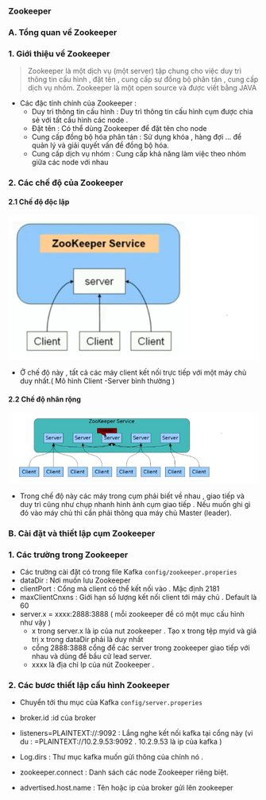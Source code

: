 ### Zookeeper

### A. Tổng quan về Zookeeper
### 1. Giới thiệu về Zookeeper

> Zookeeper là một dịch vụ (một server) tập chung cho việc duy trì thông tin cấu hình , đặt tên , cung cấp sự đồng bộ phân tán , cung cấp dịch vụ nhóm. Zookeeper là một open source và được viết bằng JAVA 


- Các đặc tính chính của Zookeeper : 
	- Duy trì thông tin cấu hình : Duy trì thông tin cấu hình cụm được chia sẻ với tất cấu hình các node . 
	- Đặt tên : Có thể dùng Zookeeper để đặt tên cho node
	- Cung cấp đồng bộ hóa phân tán : Sử dụng khóa , hàng đợi ... để quản lý và giải quyết vấn đề đồng bộ hóa.
	- Cung cấp dịch vụ nhóm : Cung cấp khả năng làm việc theo nhóm giữa các node với nhau 

### 2. Các chế độ của Zookeeper
#### 2.1 Chế độ độc lập 

![](../images/36.png)  

- Ở chế độ này , tất cả các máy client kết nối trực tiếp với một máy chủ duy nhất.( Mô hình Client -Server bình thường )

#### 2.2 Chế độ nhân rộng

![](../images/37.png)


- Trong chế độ này các máy trong cụm phải biết về nhau , giao tiếp và duy trì cũng như chụp nhanh hình ảnh cụm giao tiếp . Nếu muốn ghi gì đó vào máy chủ thì cần phải thông qua máy chủ Master (leader).


### B. Cài đặt và thiết lập cụm Zookeeper
### 1. Các trường trong Zookeeper

- Các trường cài đặt có trong  file Kafka  ` config/zookeeper.properies ` 
- dataDir : Nơi muốn lưu Zookeeper
- clientPort : Cổng mà client có thể kết nối vào . Mặc định 2181
- maxClientCnxns : Giới hạn số lượng kết nối client tới máy chủ . Default là 60
- server.x = xxxx:2888:3888 ( mỗi zookeeper đề có một mục cấu hình như vậy )
	- x trong server.x là ip của nut zookeeper . Tạo x trong tệp myid và giá trị x trong dataDir phải là duy nhất
	- cổng 2888:3888 cổng để các server trong zookeeper giao tiếp với nhau và dùng để bầu cử lead server.
	- xxxx là địa chỉ Ip của nút Zookeeper .

 	
### 2. Các bươc thiết lập cấu hình Zookeeper
- Chuyển tới thu mục của Kafka ` config/server.properies `

- broker.id :id của broker
- listeners=PLAINTEXT://:9092  : Lắng nghe kết nối kafka tại cổng này (vi du : =PLAINTEXT://10.2.9.53:9092 . 10.2.9.53 là ip của kafka )
- Log.dirs : Thư mục kafka muốn gửi thông của chính nó .
- zookeeper.connect : Danh sách các node Zookeeper riêng biệt.
- advertised.host.name : Tên hoặc ip của broker gửi lên zookeeper








